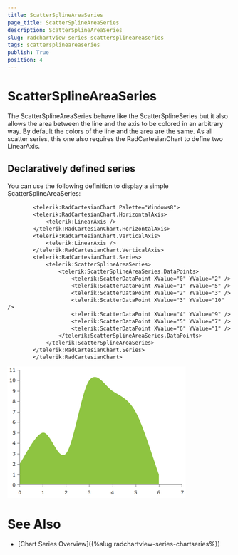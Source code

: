 ```yaml
---
title: ScatterSplineAreaSeries
page_title: ScatterSplineAreaSeries
description: ScatterSplineAreaSeries
slug: radchartview-series-scattersplineareaseries
tags: scattersplineareaseries
publish: True
position: 4
---
```


# ScatterSplineAreaSeries



The ScatterSplineAreaSeries behave like the ScatterSplineSeries but it also allows the area between the line and the axis to be colored in an arbitrary way. By default the colors of the line and the area are the same. As all scatter series, this one also requires the RadCartesianChart to define two LinearAxis.

## Declaratively defined series

You can use the following definition to display a simple ScatterSplineAreaSeries:

	
            <telerik:RadCartesianChart Palette="Windows8">
            <telerik:RadCartesianChart.HorizontalAxis>
                <telerik:LinearAxis />
            </telerik:RadCartesianChart.HorizontalAxis>
            <telerik:RadCartesianChart.VerticalAxis>
                <telerik:LinearAxis />
            </telerik:RadCartesianChart.VerticalAxis>
            <telerik:RadCartesianChart.Series>
                <telerik:ScatterSplineAreaSeries>
                    <telerik:ScatterSplineAreaSeries.DataPoints>
                        <telerik:ScatterDataPoint XValue="0" YValue="2" />
                        <telerik:ScatterDataPoint XValue="1" YValue="5" />
                        <telerik:ScatterDataPoint XValue="2" YValue="3" />
                        <telerik:ScatterDataPoint XValue="3" YValue="10" />
                        <telerik:ScatterDataPoint XValue="4" YValue="9" />
                        <telerik:ScatterDataPoint XValue="5" YValue="7" />
                        <telerik:ScatterDataPoint XValue="6" YValue="1" />
                    </telerik:ScatterSplineAreaSeries.DataPoints>
                </telerik:ScatterSplineAreaSeries>
            </telerik:RadCartesianChart.Series>
            </telerik:RadCartesianChart>

![radchartview-series-scattersplineareaseries](images/radchartview-series-scattersplineareaseries.png)

# See Also

 * [Chart Series Overview]({%slug radchartview-series-chartseries%})
